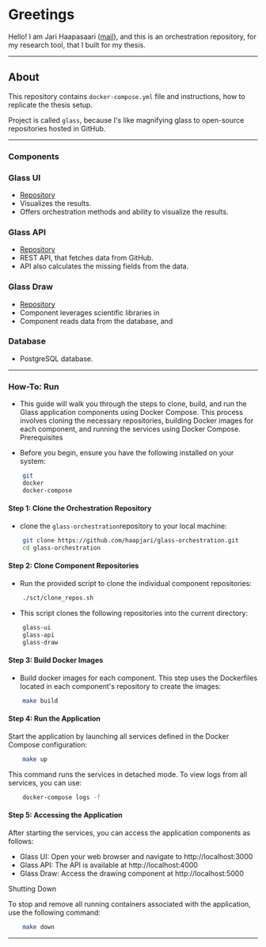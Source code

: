 # Greetings

Hello! I am Jari Haapasaari ([mail](mailto:haapjari@gmail.com)), and this is an orchestration repository, for my research tool, that I built for my thesis.

---

## About

This repository contains `docker-compose.yml` file and instructions, how to replicate the thesis setup. 

Project is called `glass`, because I's like magnifying glass to open-source repositories hosted in GitHub. 

---

### Components

### Glass UI

- [Repository](https://github.com/haapjari/glass-ui)
- Visualizes the results.
- Offers orchestration methods and ability to visualize the results.

### Glass API

- [Repository](https://github.com/haapjari/glass-api)
- REST API, that fetches data from GitHub.
- API also calculates the missing fields from the data.

### Glass Draw

- [Repository](https://github.com/haapjari/glass-draw)
- Component leverages scientific libraries in 
- Component reads data from the database, and  

### Database

- PostgreSQL database.

---

### How-To: Run

- This guide will walk you through the steps to clone, build, and run the Glass application components using Docker Compose. This process involves cloning the necessary repositories, building Docker images for each component, and running the services using Docker Compose.
Prerequisites

- Before you begin, ensure you have the following installed on your system:

```bash
    git
    docker
    docker-compose
```

#### Step 1: Clone the Orchestration Repository

- clone the `glass-orchestration`repository to your local machine:

``` bash
    git clone https://github.com/haapjari/glass-orchestration.git
    cd glass-orchestration
```

#### Step 2: Clone Component Repositories

- Run the provided script to clone the individual component repositories:

```bash
    ./sct/clone_repos.sh
```

- This script clones the following repositories into the current directory:

```bash
    glass-ui
    glass-api
    glass-draw
```

#### Step 3: Build Docker Images

- Build docker images for each component. This step uses the Dockerfiles located in each component's repository to create the images:

```bash
    make build
```

#### Step 4: Run the Application

Start the application by launching all services defined in the Docker Compose configuration:

```bash
    make up
```

This command runs the services in detached mode. To view logs from all services, you can use:

```bash
    docker-compose logs -f
```

#### Step 5: Accessing the Application

After starting the services, you can access the application components as follows:

- Glass UI: Open your web browser and navigate to http://localhost:3000
- Glass API: The API is available at http://localhost:4000
- Glass Draw: Access the drawing component at http://localhost:5000

Shutting Down

To stop and remove all running containers associated with the application, use the following command:

```bash
    make down
```

---